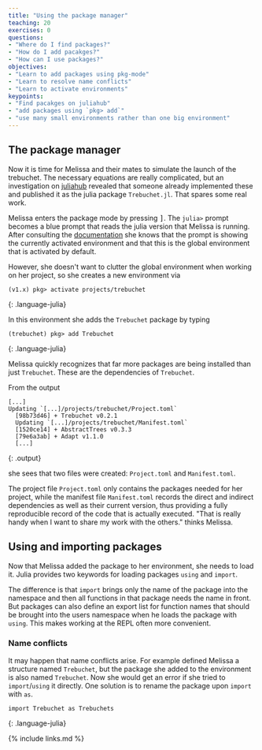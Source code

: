 ```yaml
---
title: "Using the package manager"
teaching: 20
exercises: 0
questions:
- "Where do I find packages?"
- "How do I add pacakges?"
- "How can I use packages?"
objectives:
- "Learn to add packages using pkg-mode"
- "Learn to resolve name conflicts"
- "Learn to activate environments"
keypoints:
- "Find pacakges on juliahub"
- "add packages using `pkg> add`"
- "use many small environments rather than one big environment"
---
```


## The package manager

Now it is time for Melissa and their mates to simulate the launch of the trebuchet.
The necessary equations are really complicated, but an investigation on [juliahub](https://juliahub.com/) revealed that someone already implemented these and published it as the julia package `Trebuchet.jl`.
That spares some real work.

Melissa enters the package mode by pressing <kbd>]</kbd>.
The `julia>` prompt becomes a blue prompt that reads the julia version that Melissa is running.
After consulting the [documentation](https://julialang.github.io/Pkg.jl/v1/) she knows that the prompt is showing the currently activated environment and that this is the global environment that is activated by default.

However, she doesn't want to clutter the global environment when working on her project, so she creates a new environment via
~~~
(v1.x) pkg> activate projects/trebuchet
~~~
{: .language-julia}

In this environment she adds the `Trebuchet` package by typing
~~~
(trebuchet) pkg> add Trebuchet
~~~
{: .language-julia}

Melissa quickly recognizes that far more packages are being installed than just `Trebuchet`.
These are the dependencies of `Trebuchet`.

From the output
~~~
[...]
Updating `[...]/projects/trebuchet/Project.toml`
  [98b73d46] + Trebuchet v0.2.1
  Updating `[...]/projects/trebuchet/Manifest.toml`
  [1520ce14] + AbstractTrees v0.3.3
  [79e6a3ab] + Adapt v1.1.0
  [...]

~~~
{: .output}

she sees that two files were created: `Project.toml` and `Manifest.toml`.

The project file `Project.toml` only contains the packages needed for her project, while the manifest file `Manifest.toml` records the direct and indirect dependencies as well as their current version, thus providing a fully reproducible record of the code that is actually executed.
"That is really handy when I want to share my work with the others." thinks Melissa.

## Using and importing packages

Now that Melissa added the package to her environment, she needs to load it.
Julia provides two keywords for loading packages `using` and `import`.

The difference is that `import` brings only the name of the package into the namespace and then all functions in that package needs the name in front.
But packages can also define an export list for function names that should be brought into the users namespace when he loads the package with `using`.
This makes working at the REPL often more convenient.

### Name conflicts

It may happen that name conflicts arise.
For example defined Melissa a structure named `Trebuchet`, but the package she added to the environment is also named `Trebuchet`.
Now she would get an error if she tried to `import`/`using` it directly.
One solution is to rename the package upon `import` with `as`.
~~~
import Trebuchet as Trebuchets
~~~
{: .language-julia}

{% include links.md %}

